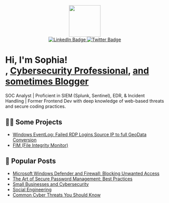 <div id="header" align="center">
  <img src="https://media.giphy.com/media/M9gbBd9nbDrOTu1Mqx/giphy.gif" width="100"/>

<div id="badges">
  <a href="https://www.linkedin.com/in/sophia-enakpoya/">
    <img src="https://img.shields.io/badge/LinkedIn-blue?style=for-the-badge&logo=linkedin&logoColor=white" alt="LinkedIn Badge"/>
  </a>
  <a href="https://www.twitter.com/sophiaenax">
    <img src="https://img.shields.io/badge/Twitter-blue?style=for-the-badge&logo=twitter&logoColor=white" alt="Twitter Badge"/>
  </a>
</div>
</div>

<h1>Hi, I'm Sophia! <br/><a href="https://github.com/sophi-e"></a>, <a href="https://www.linkedin.com/in/sophia-enakpoya/">Cybersecurity Professional</a>, <a href="https://sophiaenax.substack.com">and sometimes Blogger</a></h1>

<p>
  SOC Analyst | Proficient in SIEM (Splunk, Sentinel), EDR, & Incident Handling | Former Frontend Dev with deep knowledge of web-based threats and secure coding practices.
</p>

<h2>👨‍💻 Some Projects</h2>

  - [Windows EventLog: Failed RDP Logins Source IP to full GeoData Conversion](https://github.com/sophi-e/Sentinel-Lab)
  - [FIM (File Integrity Monitor)](https://github.com/sophi-e/PowerShell-Integrity-FIM)

<h2>📰 Popular Posts</h2>

- [Microsoft Windows Defender and Firewall: Blocking Unwanted Access](https://open.substack.com/pub/sophiaenax/p/microsoft-windows-defender-and-firewall?r=1okfa6&utm_campaign=post&utm_medium=web)
- [The Art of Secure Password Management: Best Practices](https://open.substack.com/pub/sophiaenax/p/the-art-of-secure-password-management?r=1okfa6&utm_campaign=post&utm_medium=web)
- [Small Businesses and Cybersecurity](https://open.substack.com/pub/sophiaenax/p/small-businesses-and-cybersecurity?r=1okfa6&utm_campaign=post&utm_medium=web)
- [Social Engineering](https://open.substack.com/pub/sophiaenax/p/social-engineering?r=1okfa6&utm_campaign=post&utm_medium=web)
- [Common Cyber Threats You Should Know](https://open.substack.com/pub/sophiaenax/p/common-cyber-threats-you-should-know?r=1okfa6&utm_campaign=post&utm_medium=web)
